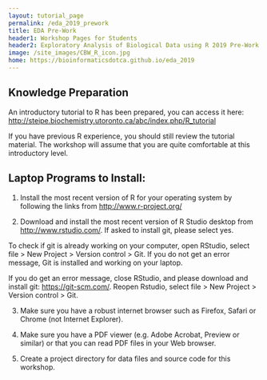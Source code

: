 ```yaml
---
layout: tutorial_page
permalink: /eda_2019_prework
title: EDA Pre-Work
header1: Workshop Pages for Students
header2: Exploratory Analysis of Biological Data using R 2019 Pre-Work
image: /site_images/CBW_R_icon.jpg
home: https://bioinformaticsdotca.github.io/eda_2019
---
```


## Knowledge Preparation
 
An introductory tutorial to R has been prepared, you can access it here: http://steipe.biochemistry.utoronto.ca/abc/index.php/R_tutorial  
 
If you have previous R experience, you should still review the tutorial material. The workshop will assume that you are quite comfortable at this introductory level. 
 
## Laptop Programs to Install: 
 
1) Install the most recent version of R for your operating system by following the links from http://www.r-project.org/  
 
2) Download and install the most recent version of R Studio desktop from http://www.rstudio.com/.  If asked to install git, please select yes. 
 
To check if git is already working on your computer, open RStudio, select file > New Project > Version control > Git.  If you do not get an error message, Git is installed and working on your laptop.
 
If you do get an error message, close RStudio, and please download and install git: https://git-scm.com/.  Reopen Rstudio, select file > New Project > Version control > Git.  
 
3) Make sure you have a robust internet browser such as Firefox, Safari or Chrome (not Internet Explorer).
 
4) Make sure you have a PDF viewer (e.g. Adobe Acrobat, Preview or similar) or that you can read PDF files in your Web browser.
 
5) Create a project directory for data files and source code for this workshop.
